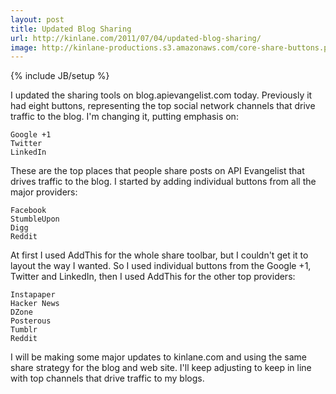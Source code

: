 ```yaml
---
layout: post
title: Updated Blog Sharing
url: http://kinlane.com/2011/07/04/updated-blog-sharing/
image: http://kinlane-productions.s3.amazonaws.com/core-share-buttons.png
---
```

{% include JB/setup %}
I updated the sharing tools on blog.apievangelist.com today.  Previously it had eight buttons, representing the top social network channels that drive traffic to the blog.
I'm changing it, putting emphasis on:

	Google +1
	Twitter
	LinkedIn

These are the top places that people share posts on API Evangelist that drives traffic to the blog.
I started by adding individual buttons from all the major providers:

	Facebook
	StumbleUpon
	Digg
	Reddit

At first I used AddThis for the whole share toolbar, but I couldn't get it to layout the way I wanted.   So I used individual buttons from the Google +1, Twitter and LinkedIn, then I used AddThis for the other top providers:

	Instapaper
	Hacker News
	DZone
	Posterous
	Tumblr
	Reddit

I will be making some major updates to kinlane.com and using the same share strategy for the blog and web site.  I'll keep adjusting to keep in line with top channels that drive traffic to my blogs.
